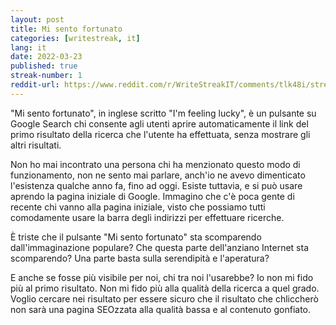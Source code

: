 ```yaml
---
layout: post
title: Mi sento fortunato
categories: [writestreak, it]
lang: it
date: 2022-03-23
published: true
streak-number: 1
reddit-url: https://www.reddit.com/r/WriteStreakIT/comments/tlk48i/streak_1_mi_sento_fortunato/
---
```

"Mi sento fortunato", in inglese scritto "I'm feeling lucky", è un pulsante su Google Search chi consente agli utenti aprire automaticamente il link del primo risultato della ricerca che l'utente ha effettuata, senza mostrare gli altri risultati.

Non ho mai incontrato una persona chi ha menzionato questo modo di funzionamento, non ne sento mai parlare, anch'io ne avevo dimenticato l'esistenza qualche anno fa, fino ad oggi. Esiste tuttavia, e si può usare aprendo la pagina iniziale di Google. Immagino che c'è poca gente di recente chi vanno alla pagina iniziale, visto che possiamo tutti comodamente usare la barra degli indirizzi per effettuare ricerche.

È triste che il pulsante "Mi sento fortunato" sta scomparendo dall'immaginazione populare? Che questa parte dell'anziano Internet sta scomparendo? Una parte basta sulla serendipità e l'aperatura?

E anche se fosse più visibile per noi, chi tra noi l'usarebbe? Io non mi fido più al primo risultato. Non mi fido più alla qualità della ricerca a quel grado. Voglio cercare nei risultato per essere sicuro che il risultato che chliccherò non sarà una pagina SEOzzata alla qualità bassa e al contenuto gonfiato.